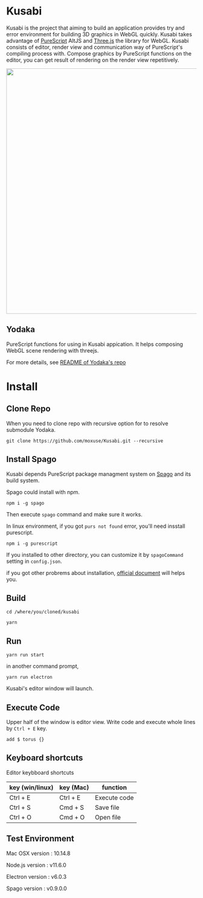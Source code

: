# Kusabi

Kusabi is the project that aiming to build an application provides try and error environment for building 3D graphics in WebGL quickly. Kusabi takes advantage of [PureScript](http://www.purescript.org) AltJS and [Three.js](https://threejs.org) the library for WebGL. Kusabi consists of editor, render view and communication way of PureScript's compiling process with. Compose graphics by PureScript functions on the editor, you can get result of rendering on the render view repetitively.

<img src='https://raw.githubusercontent.com/moxuse/Kusabi/master/resources/kusabi_cap.jpg' width="650"/>

## Yodaka

PureScript functions for using in Kusabi appication. It helps composing WebGL scene rendering with threejs.

For more details, see [README of Yodaka's repo](https://github.com/moxuse/Yodaka)

# Install

## Clone Repo

When you need to clone repo with recursive option for to resolve submodule Yodaka.

```
git clone https://github.com/moxuse/Kusabi.git --recursive
```

## Install Spago

Kusabi depends PureScript package managment system on [Spago](https://github.com/spacchetti/spago) and its build system.

Spago could install with npm.

```
npm i -g spago
```

Then execute `spago` command and make sure it works.

In linux environment, if you got `purs not found` error, you'll need insstall purescript.


```
npm i -g purescript
```

If you installed to other directory, you can customize it by `spagoCommand` setting in `config.json`.


if you got other probrems about installation, [official document](https://github.com/spacchetti/spago#installation) will helps you.

## Build

```
cd /where/you/cloned/kusabi

yarn
```

## Run

```
yarn run start
```

in another command prompt,

```
yarn run electron
```

Kusabi's editor window will launch.

## Execute Code

Upper half of the window is editor view. Write code and execute whole lines by `Ctrl + E` key.

```
add $ torus {}
```

## Keyboard shortcuts

Editor keybboard shortcuts

| key (win/linux) | key (Mac)      | function      |
| -------- | -------- | ------------- |
| Ctrl + E | Ctrl + E | Execute code |
| Ctrl + S | Cmd + S | Save file    |
| Ctrl + O | Cmd + O | Open file     |

## Test Environment

Mac OSX version : 10.14.8

Node.js version : v11.6.0

Electron version : v6.0.3

Spago version : v0.9.0.0
